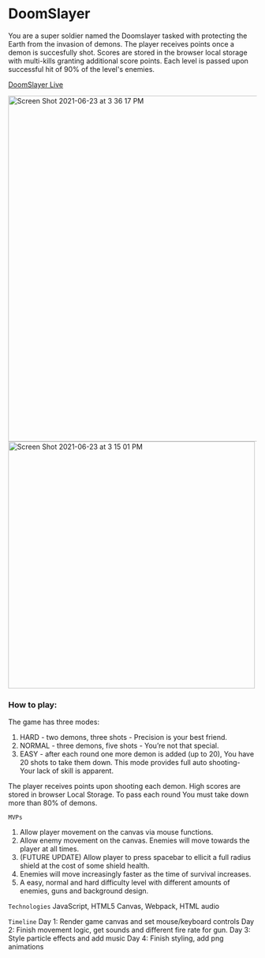 # DoomSlayer
You are a super soldier named the Doomslayer tasked with protecting the Earth from the invasion of demons. The player receives points once a demon is succesfully shot. Scores are stored in the browser local storage with multi-kills granting additional score points. Each level is passed upon successful hit of 90% of the level's enemies.  

[DoomSlayer Live](https://xenodochial-fermi-386461.netlify.app/)

<img width="700" alt="Screen Shot 2021-06-23 at 3 36 17 PM" src="https://user-images.githubusercontent.com/65047030/123176701-cc8d4700-d438-11eb-9ab3-be72d6a1bc6c.png">

<img width="500" alt="Screen Shot 2021-06-23 at 3 15 01 PM" src="https://user-images.githubusercontent.com/65047030/123175019-ebd6a500-d435-11eb-80ba-76a0c46ffad0.png">


### How to play:
The game has three modes:
1. HARD - two demons, three shots - Precision is your best friend. 
2. NORMAL - three demons, five shots - You’re not that special.
3. EASY - after each round one more demon is added (up to 20), You have 20 shots to take them down. This mode provides full auto shooting- Your lack of skill is apparent.

The player receives points upon shooting each demon. High scores are stored in browser Local Storage.
To pass each round You must take down more than 80% of demons. 

`MVPs`
 1. Allow player movement on the canvas via mouse functions.
 2. Allow enemy movement on the canvas. 
 Enemies will move towards the player at all times. 
 3. (FUTURE UPDATE) Allow player to press spacebar to ellicit a full 
 radius shield at the cost of 
 some shield health. 
 4. Enemies will move increasingly faster as the time of
 survival increases.
 5. A easy, normal and hard difficulty level with different amounts of enemies, guns and background design. 
 
`Technologies`
JavaScript,
HTML5 Canvas,
Webpack,
HTML audio

`Timeline`
Day 1: Render game canvas and set mouse/keyboard controls
Day 2: Finish movement logic, get sounds and different fire rate for gun.
Day 3: Style particle effects and add music
Day 4: Finish styling, add png animations


